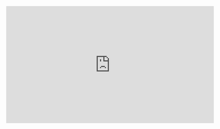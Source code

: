 <iframe width="560" height="315" src="https://www.youtube.com/embed/k2c6QasWuw0?list=PLRdS-n5seLRqGHVrXZHxXfdw--aAsMdiL" frameborder="0" allowfullscreen></iframe>
